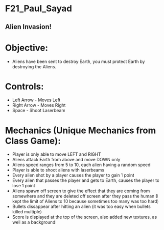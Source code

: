 # F21_Paul_Sayad

## Alien Invasion!

# Objective:

- Aliens have been sent to destroy Earth, you must protect Earth by destroying the Aliens.

# Controls:

- Left Arrow - Moves Left
- Right Arrow - Moves Right
- Space - Shoot Laserbeam

# Mechanics (Unique Mechanics from Class Game):

- Player is only able to move LEFT and RIGHT
- Aliens attack Earth from above and move DOWN only
- Aliens speed ranges from 5 to 10, each alien having a random speed
- Player is able to shoot aliens with laserbeams
- Every alien shot by a player causes the player to gain 1 point
- Every alien that passes the player and gets to Earth, causes the player to lose 1 point
- Aliens spawn off screen to give the effect that they are coming from somewhere and they are deleted off screen after they pass the human (I kept the limit of Aliens to 10 because sometimes too many was too hard)
- Bullets dissappear after hitting an alien (it was too easy when bullets killed multiple)
- Score is displayed at the top of the screen, also added new textures, as well as a background
